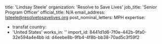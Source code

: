 title: 'Lindsay Steele'
organization: 'Resolve to Save Lives'
job_title: 'Senior Program Officer'
official_title: N/A
email_address: lsteele@resolvetosavelives.org
post_nominal_letters: MPH
expertise:
  - transfat
country:
  - 'United States'
works_in: ''
import_id: 8441d1d6-7f0e-442b-9fa0-32e594a4e4bb
id: d4eebe8b-9fb4-4f8b-bb38-70ad5c3f59f2
